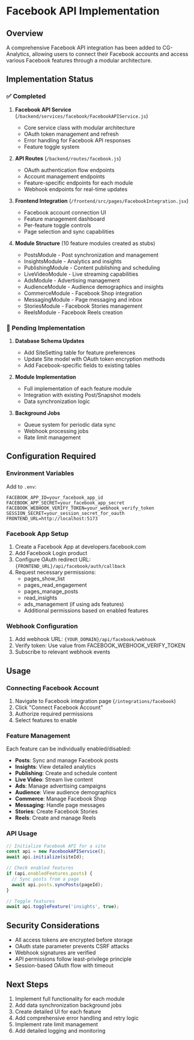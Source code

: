 # Facebook API Implementation

## Overview
A comprehensive Facebook API integration has been added to CG-Analytics, allowing users to connect their Facebook accounts and access various Facebook features through a modular architecture.

## Implementation Status

### ✅ Completed
1. **Facebook API Service** (`/backend/services/facebook/FacebookAPIService.js`)
   - Core service class with modular architecture
   - OAuth token management and refresh
   - Error handling for Facebook API responses
   - Feature toggle system

2. **API Routes** (`/backend/routes/facebook.js`)
   - OAuth authentication flow endpoints
   - Account management endpoints
   - Feature-specific endpoints for each module
   - Webhook endpoints for real-time updates

3. **Frontend Integration** (`/frontend/src/pages/FacebookIntegration.jsx`)
   - Facebook account connection UI
   - Feature management dashboard
   - Per-feature toggle controls
   - Page selection and sync capabilities

4. **Module Structure** (10 feature modules created as stubs)
   - PostsModule - Post synchronization and management
   - InsightsModule - Analytics and insights
   - PublishingModule - Content publishing and scheduling
   - LiveVideoModule - Live streaming capabilities
   - AdsModule - Advertising management
   - AudienceModule - Audience demographics and insights
   - CommerceModule - Facebook Shop integration
   - MessagingModule - Page messaging and inbox
   - StoriesModule - Facebook Stories management
   - ReelsModule - Facebook Reels creation

### 🚧 Pending Implementation

1. **Database Schema Updates**
   - Add SiteSetting table for feature preferences
   - Update Site model with OAuth token encryption methods
   - Add Facebook-specific fields to existing tables

2. **Module Implementation**
   - Full implementation of each feature module
   - Integration with existing Post/Snapshot models
   - Data synchronization logic

3. **Background Jobs**
   - Queue system for periodic data sync
   - Webhook processing jobs
   - Rate limit management

## Configuration Required

### Environment Variables
Add to `.env`:
```
FACEBOOK_APP_ID=your_facebook_app_id
FACEBOOK_APP_SECRET=your_facebook_app_secret
FACEBOOK_WEBHOOK_VERIFY_TOKEN=your_webhook_verify_token
SESSION_SECRET=your_session_secret_for_oauth
FRONTEND_URL=http://localhost:5173
```

### Facebook App Setup
1. Create a Facebook App at developers.facebook.com
2. Add Facebook Login product
3. Configure OAuth redirect URL: `{FRONTEND_URL}/api/facebook/auth/callback`
4. Request necessary permissions:
   - pages_show_list
   - pages_read_engagement
   - pages_manage_posts
   - read_insights
   - ads_management (if using ads features)
   - Additional permissions based on enabled features

### Webhook Configuration
1. Add webhook URL: `{YOUR_DOMAIN}/api/facebook/webhook`
2. Verify token: Use value from FACEBOOK_WEBHOOK_VERIFY_TOKEN
3. Subscribe to relevant webhook events

## Usage

### Connecting Facebook Account
1. Navigate to Facebook integration page (`/integrations/facebook`)
2. Click "Connect Facebook Account"
3. Authorize required permissions
4. Select features to enable

### Feature Management
Each feature can be individually enabled/disabled:
- **Posts**: Sync and manage Facebook posts
- **Insights**: View detailed analytics
- **Publishing**: Create and schedule content
- **Live Video**: Stream live content
- **Ads**: Manage advertising campaigns
- **Audience**: View audience demographics
- **Commerce**: Manage Facebook Shop
- **Messaging**: Handle page messages
- **Stories**: Create Facebook Stories
- **Reels**: Create and manage Reels

### API Usage
```javascript
// Initialize Facebook API for a site
const api = new FacebookAPIService();
await api.initialize(siteId);

// Check enabled features
if (api.enabledFeatures.posts) {
  // Sync posts from a page
  await api.posts.syncPosts(pageId);
}

// Toggle features
await api.toggleFeature('insights', true);
```

## Security Considerations
- All access tokens are encrypted before storage
- OAuth state parameter prevents CSRF attacks
- Webhook signatures are verified
- API permissions follow least-privilege principle
- Session-based OAuth flow with timeout

## Next Steps
1. Implement full functionality for each module
2. Add data synchronization background jobs
3. Create detailed UI for each feature
4. Add comprehensive error handling and retry logic
5. Implement rate limit management
6. Add detailed logging and monitoring